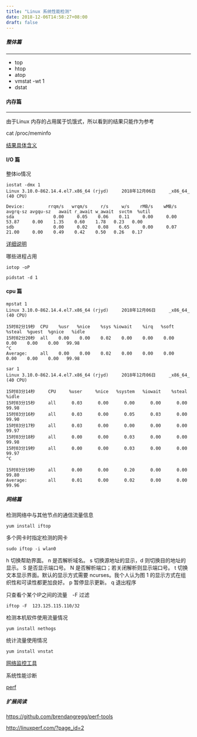 ```yaml
---
title: "Linux 系统性能检测"
date: 2018-12-06T14:58:27+08:00
draft: false
---
```


##### 整体篇
---

- top
- htop
- atop
- vmstat -wt 1
- dstat

#### 内存篇
---

由于Linux 内存的占用属于饥饿式，所以看到的结果只能作为参考

cat /proc/meminfo 

[结果具体含义](linux/meminfo/) 

#### I/O 篇

整体io情况
```
iostat -dmx 1
Linux 3.10.0-862.14.4.el7.x86_64 (rjyd) 	2018年12月06日 	_x86_64_	(40 CPU)

Device:         rrqm/s   wrqm/s     r/s     w/s    rMB/s    wMB/s avgrq-sz avgqu-sz   await r_await w_await  svctm  %util
sda               0.00     0.05    0.06    0.11     0.00     0.00    53.87     0.00    1.35    0.60    1.78   0.23   0.00
sdb               0.00     0.02    0.08    6.65     0.00     0.07    21.00     0.00    0.49    0.42    0.50   0.26   0.17
```
[详细说明](https://blog.csdn.net/shaochenshuo/article/details/76212566)

哪些进程占用
```
iotop -oP
```

```
pidstat -d 1
```


#### cpu 篇

```
mpstat 1
Linux 3.10.0-862.14.4.el7.x86_64 (rjyd) 	2018年12月06日 	_x86_64_	(40 CPU)

15时02分19秒  CPU    %usr   %nice    %sys %iowait    %irq   %soft  %steal  %guest  %gnice   %idle
15时02分20秒  all    0.00    0.00    0.02    0.00    0.00    0.00    0.00    0.00    0.00   99.98
^C
Average:     all    0.00    0.00    0.02    0.00    0.00    0.00    0.00    0.00    0.00   99.98

```

```
sar 1
Linux 3.10.0-862.14.4.el7.x86_64 (rjyd) 	2018年12月06日 	_x86_64_	(40 CPU)

15时03分14秒     CPU     %user     %nice   %system   %iowait    %steal     %idle
15时03分15秒     all      0.03      0.00      0.00      0.00      0.00     99.98
15时03分16秒     all      0.03      0.00      0.05      0.03      0.00     99.90
15时03分17秒     all      0.03      0.00      0.00      0.00      0.00     99.97
15时03分18秒     all      0.00      0.00      0.03      0.00      0.00     99.98
15时03分19秒     all      0.00      0.00      0.03      0.00      0.00     99.97
^C

15时03分19秒     all      0.00      0.00      0.20      0.00      0.00     99.80
Average:        all      0.01      0.00      0.02      0.00      0.00     99.96

```

##### 网络篇 

检测网络中与其他节点的通信流量信息
```
yum install iftop
```

多个网卡时指定检测的网卡
```
sudo iftop -i wlan0
```
h 切换帮助界面。
n 是否解析域名。
s 切换源地址的显示，d 则切换目的地址的显示。
S 是否显示端口号。
N 是否解析端口；若关闭解析则显示端口号。
t 切换文本显示界面。默认的显示方式需要 ncurses。我个人认为图 1 的显示方式在组织性和可读性都更加良好。
p 暂停显示更新。
q 退出程序

只查看个某个IP之间的流量　-F 过滤
```
iftop -F  123.125.115.110/32
```

检测本机软件使用流量情况

```
yum install nethogs
```

统计流量使用情况

```
yum install vnstat
```
[网络监控工具](https://linux.cn/article-9284-1.html)


系统性能诊断

[perf](https://github.com/digoal/blog/blob/master/201611/20161127_01.md)

##### 扩展阅读
https://github.com/brendangregg/perf-tools

http://linuxperf.com/?page_id=2
